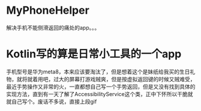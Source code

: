 # MyPhoneHelper
解决手机不能侧滑返回的痛处的app。。。

# Kotlin写的算是日常小工具的一个app
手机型号是华为meta8，本来应该要淘汰了，但是想着这个是妹纸给我买的生日礼物，就将就着用吧，过大的屏幕打游戏贼爽，但是按虚拟返回键的时候又贼难受，最近手势操作又非常的火，一直都想自己写一个手势返回，但是又没有找到具体的实现方法，直到有一天了解了AccessibilityService这个类，正中下怀所以干脆就就自己写个。废话不多说，直接上段gif
